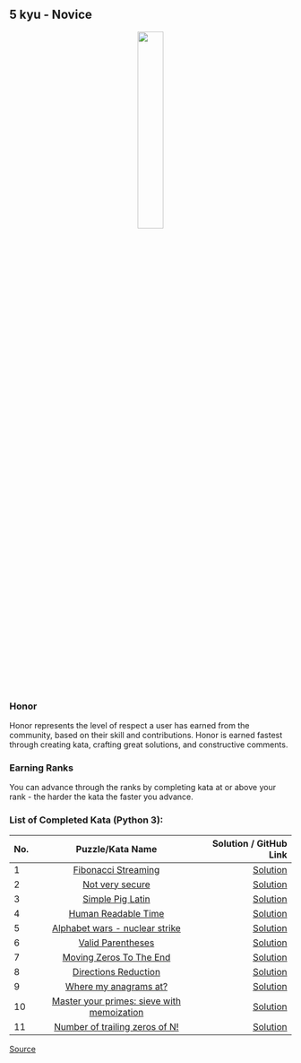 ## 5 kyu - Novice

<div align="center"> 
<img width="30%" height="30%" src="https://github.com/ikostan/codewars/blob/master/img/copy-rank-kyu.png" hspace="10">
</div>

### Honor

Honor represents the level of respect a user has earned from the community, based on their skill and contributions. Honor is earned fastest through creating kata, crafting great solutions, and constructive comments.

### Earning Ranks

You can advance through the ranks by completing kata at or above your rank - the harder the kata the faster you advance.

### List of Completed Kata (Python 3):

| No. | Puzzle/Kata Name                                                                                                   | Solution / GitHub Link                                                                                     |
|-----|:------------------------------------------------------------------------------------------------------------------:|-----------------------------------------------------------------------------------------------------------:|
|1    |[Fibonacci Streaming](https://www.codewars.com/kata/55695bc4f75bbaea5100016b/train/python)                          |[Solution](https://github.com/ikostan/codewars/tree/master/kyu_5/fibonacci_streaming)                       |
|2    |[Not very secure](https://www.codewars.com/kata/526dbd6c8c0eb53254000110/train/python)                              |[Solution](https://github.com/ikostan/codewars/tree/master/kyu_5/not_very_secure)                           |
|3    |[Simple Pig Latin](https://www.codewars.com/kata/520b9d2ad5c005041100000f/train/python)                             |[Solution](https://github.com/ikostan/codewars/tree/master/kyu_5/simple_pig_latin)                          |
|4    |[Human Readable Time](https://www.codewars.com/kata/52685f7382004e774f0001f7/train/python)                          |[Solution](https://github.com/ikostan/codewars/tree/master/kyu_5/human_readable_time)                       |
|5    |[Alphabet wars - nuclear strike](https://www.codewars.com/kata/alphabet-wars-nuclear-strike/train/python)           |[Solution](https://github.com/ikostan/codewars/tree/master/kyu_5/alphabet_wars_nuclear_strike)              |
|6    |[Valid Parentheses](https://www.codewars.com/kata/52774a314c2333f0a7000688/train/python)                            |[Solution](https://github.com/ikostan/codewars/tree/master/kyu_5/valid_parentheses)                         |
|7    |[Moving Zeros To The End](https://www.codewars.com/kata/52597aa56021e91c93000cb0/train/python)                      |[Solution](https://github.com/ikostan/codewars/tree/master/kyu_5/moving_zeros_to_the_end)                   |
|8    |[Directions Reduction](https://www.codewars.com/kata/550f22f4d758534c1100025a/train/python)                         |[Solution](https://github.com/ikostan/codewars/tree/master/kyu_5/directions_reduction)                      |
|9    |[Where my anagrams at?](https://www.codewars.com/kata/523a86aa4230ebb5420001e1/train/python)                        |[Solution](https://github.com/ikostan/codewars/tree/master/kyu_5/where_my_anagrams_at)                      |
|10   |[Master your primes: sieve with memoization](https://www.codewars.com/kata/58603c898989d15e9e000475/train/python)   |[Solution](https://github.com/ikostan/codewars/tree/master/kyu_5/master_your_primes_sieve_with_memoization) |
|11   |[Number of trailing zeros of N!](https://www.codewars.com/kata/52f787eb172a8b4ae1000a34/train/python)               |[Solution](https://github.com/ikostan/codewars/tree/master/kyu_5/number_of_trailing_zeros_of_n)             |

[Source](https://www.codewars.com/about)
